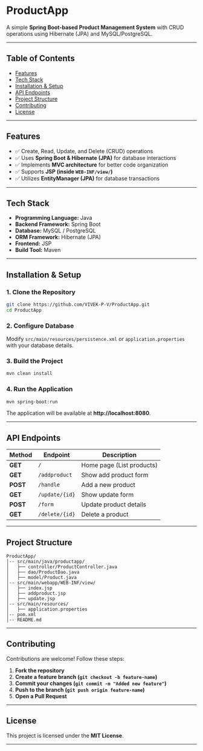 # **ProductApp**

A simple **Spring Boot-based Product Management System** with CRUD operations using Hibernate (JPA) and MySQL/PostgreSQL.

---

## **Table of Contents**  
- [Features](#features)  
- [Tech Stack](#tech-stack)  
- [Installation & Setup](#installation--setup)  
- [API Endpoints](#api-endpoints)  
- [Project Structure](#project-structure)  
- [Contributing](#contributing)  
- [License](#license)  

---

## **Features**  
- ✅ Create, Read, Update, and Delete (CRUD) operations  
- ✅ Uses **Spring Boot & Hibernate (JPA)** for database interactions  
- ✅ Implements **MVC architecture** for better code organization  
- ✅ Supports **JSP (inside `WEB-INF/view/`)**  
- ✅ Utilizes **EntityManager (JPA)** for database transactions  

---

## **Tech Stack**  
- **Programming Language:** Java  
- **Backend Framework:** Spring Boot  
- **Database:** MySQL / PostgreSQL  
- **ORM Framework:** Hibernate (JPA)  
- **Frontend:** JSP  
- **Build Tool:** Maven  

---

## **Installation & Setup**  

### **1. Clone the Repository**  
```bash
git clone https://github.com/VIVEK-P-V/ProductApp.git
cd ProductApp
```

### **2. Configure Database**  
Modify `src/main/resources/persistence.xml` or `application.properties` with your database details.

### **3. Build the Project**  
```bash
mvn clean install
```

### **4. Run the Application**  
```bash
mvn spring-boot:run
```
The application will be available at **http://localhost:8080**.

---

## **API Endpoints**  
| Method  | Endpoint       | Description              |
|---------|---------------|--------------------------|
| **GET** | `/`           | Home page (List products) |
| **GET** | `/addproduct` | Show add product form    |
| **POST**| `/handle`     | Add a new product        |
| **GET** | `/update/{id}` | Show update form        |
| **POST**| `/form`       | Update product details   |
| **GET** | `/delete/{id}` | Delete a product        |

---

## **Project Structure**  
```
ProductApp/
│-- src/main/java/productapp/
│   ├── controller/ProductController.java
│   ├── dao/ProductDao.java
│   ├── model/Product.java
│-- src/main/webapp/WEB-INF/view/
│   ├── index.jsp
│   ├── addproduct.jsp
│   ├── update.jsp
│-- src/main/resources/
│   ├── application.properties
│-- pom.xml
│-- README.md
```

---

## **Contributing**  
Contributions are welcome! Follow these steps:  

1. **Fork the repository**  
2. **Create a feature branch (`git checkout -b feature-name`)**  
3. **Commit your changes (`git commit -m "Added new feature"`)**  
4. **Push to the branch (`git push origin feature-name`)**  
5. **Open a Pull Request**  

---

## **License**  
This project is licensed under the **MIT License**.

---





